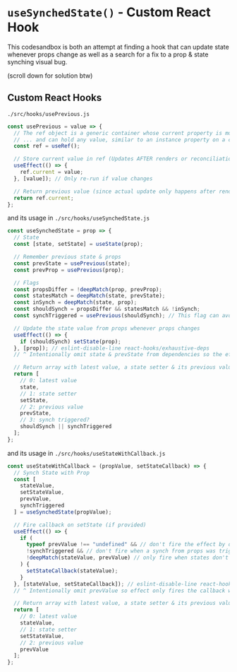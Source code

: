 # `useSynchedState()` - Custom React Hook

This codesandbox is both an attempt at finding a hook that can update state whenever props change as well as a search for a fix to a prop & state synching visual bug.

(scroll down for solution btw)

## Custom React Hooks

`./src/hooks/usePrevious.js`

```javascript
const usePrevious = value => {
  // The ref object is a generic container whose current property is mutable ...
  // ... and can hold any value, similar to an instance property on a class
  const ref = useRef();

  // Store current value in ref (Updates AFTER renders or reconciliations)
  useEffect(() => {
    ref.current = value;
  }, [value]); // Only re-run if value changes

  // Return previous value (since actual update only happens after render due to effect)
  return ref.current;
};
```

and its usage in `./src/hooks/useSynchedState.js`

```javascript
const useSynchedState = prop => {
  // State
  const [state, setState] = useState(prop);

  // Remember previous state & props
  const prevState = usePrevious(state);
  const prevProp = usePrevious(prop);

  // Flags
  const propsDiffer = !deepMatch(prop, prevProp);
  const statesMatch = deepMatch(state, prevState);
  const inSynch = deepMatch(state, prop);
  const shouldSynch = propsDiffer && statesMatch && !inSynch;
  const synchTriggered = usePrevious(shouldSynch); // This flag can avoid loops with callbacks

  // Update the state value from props whenever props changes
  useEffect(() => {
    if (shouldSynch) setState(prop);
  }, [prop]); // eslint-disable-line react-hooks/exhaustive-deps
  // ^ Intentionally omit state & prevState from dependencies so the effect is only run on prop change

  // Return array with latest value, a state setter & its previous value
  return [
    // 0: latest value
    state,
    // 1: state setter
    setState,
    // 2: previous value
    prevState,
    // 3: synch triggered?
    shouldSynch || synchTriggered
  ];
};
```

and its usage in `./src/hooks/useStateWithCallback.js`

```javascript
const useStateWithCallback = (propValue, setStateCallback) => {
  // Synch State with Prop
  const [
    stateValue,
    setStateValue,
    prevValue,
    synchTriggered
  ] = useSynchedState(propValue);

  // Fire callback on setState (if provided)
  useEffect(() => {
    if (
      typeof prevValue !== "undefined" && // don't fire the effect by default on first render
      !synchTriggered && // don't fire when a synch from props was triggered (avoids loops)
      !deepMatch(stateValue, prevValue) // only fire when states don't match
    ) {
      setStateCallback(stateValue);
    }
  }, [stateValue, setStateCallback]); // eslint-disable-line react-hooks/exhaustive-deps
  // ^ Intentionally omit prevValue so effect only fires the callback when stateValue was changed

  // Return array with latest value, a state setter & its previous value
  return [
    // 0: latest value
    stateValue,
    // 1: state setter
    setStateValue,
    // 2: previous value
    prevValue
  ];
};
```
